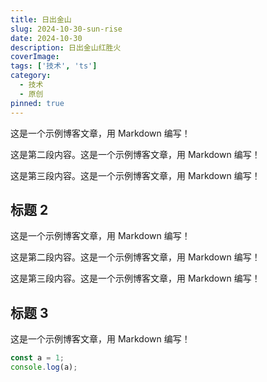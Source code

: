 ```yaml
---
title: 日出金山
slug: 2024-10-30-sun-rise
date: 2024-10-30
description: 日出金山红胜火
coverImage: 
tags: ['技术', 'ts']
category: 
  - 技术
  - 原创
pinned: true
---
```


这是一个示例博客文章，用 Markdown 编写！

这是第二段内容。这是一个示例博客文章，用 Markdown 编写！

这是第三段内容。这是一个示例博客文章，用 Markdown 编写！

## 标题 2

这是一个示例博客文章，用 Markdown 编写！

这是第二段内容。这是一个示例博客文章，用 Markdown 编写！

这是第三段内容。这是一个示例博客文章，用 Markdown 编写！


## 标题 3

这是一个示例博客文章，用 Markdown 编写！

```js
const a = 1;
console.log(a);
```

